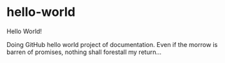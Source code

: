 # hello-world
Hello World!

Doing GitHub hello world project of documentation.
Even if the morrow is barren of promises, nothing shall forestall my return...
